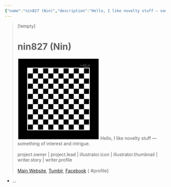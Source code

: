 ```yaml
---
{"name":"nin827 (Nin)","description":"Hello, I like novelty stuff — something of interest and intrigue.","image":"![PlaceholderIcon.png|icon](/img/user/RESOURCE/ASSET/OTHER/PlaceholderIcon.png)","active":true,"review":null,"importance":3,"contribution":["project.owner","project.lead","illustrator.icon","illustrator.thumbnail","writer.story","writer.profile"],"websites":["[Main Website](https://nin827.github.io/)","[Tumblr](https://www.tumblr.com/nin827)","[Facebook](https://www.facebook.com/nin827)"],"relevance":null,"tags":["-member","-member/nin827"],"dg-publish":true,"aliases":"MB001","permalink":"/resource/member/mb-001/","dgPassFrontmatter":true}
---
```


>[!empty]
> # nin827 (Nin)
> ![RESOURCE/ASSET/OTHER/PlaceholderIcon.png|icon](/img/user/RESOURCE/ASSET/OTHER/PlaceholderIcon.png) Hello, I like novelty stuff — something of interest and intrigue. <br><br>project.owner | project.lead | illustrator.icon | illustrator.thumbnail | writer.story | writer.profile <br><br>[Main Website](https://nin827.github.io/), [Tumblr](https://www.tumblr.com/nin827), [Facebook](https://www.facebook.com/nin827) 
{ #profile}


- ...